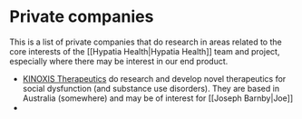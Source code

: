 # Private companies

This is a list of private companies that do research in areas related to the core interests of the [[Hypatia Health|Hypatia Health]] team and project, especially where there may be interest in our end product.

- [KINOXIS Therapeutics](https://kinoxistherapeutics.com/our-research/) do research and develop novel therapeutics for social dysfunction (and substance use disorders). They are based in Australia (somewhere) and may be of interest for [[Joseph Barnby|Joe]]
- 